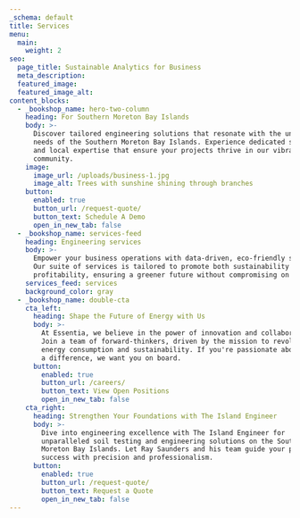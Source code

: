 ```yaml
---
_schema: default
title: Services
menu:
  main:
    weight: 2
seo:
  page_title: Sustainable Analytics for Business
  meta_description:
  featured_image:
  featured_image_alt:
content_blocks:
  - _bookshop_name: hero-two-column
    heading: For Southern Moreton Bay Islands
    body: >-
      Discover tailored engineering solutions that resonate with the unique
      needs of the Southern Moreton Bay Islands. Experience dedicated service
      and local expertise that ensure your projects thrive in our vibrant island
      community.
    image:
      image_url: /uploads/business-1.jpg
      image_alt: Trees with sunshine shining through branches
    button:
      enabled: true
      button_url: /request-quote/
      button_text: Schedule A Demo
      open_in_new_tab: false
  - _bookshop_name: services-feed
    heading: Engineering services
    body: >-
      Empower your business operations with data-driven, eco-friendly solutions.
      Our suite of services is tailored to promote both sustainability and
      profitability, ensuring a greener future without compromising on growth.
    services_feed: services
    background_color: gray
  - _bookshop_name: double-cta
    cta_left:
      heading: Shape the Future of Energy with Us
      body: >-
        At Essentia, we believe in the power of innovation and collaboration.
        Join a team of forward-thinkers, driven by the mission to revolutionize
        energy consumption and sustainability. If you're passionate about making
        a difference, we want you on board.
      button:
        enabled: true
        button_url: /careers/
        button_text: View Open Positions
        open_in_new_tab: false
    cta_right:
      heading: Strengthen Your Foundations with The Island Engineer
      body: >-
        Dive into engineering excellence with The Island Engineer for
        unparalleled soil testing and engineering solutions on the Southern
        Moreton Bay Islands. Let Ray Saunders and his team guide your project to
        success with precision and professionalism.
      button:
        enabled: true
        button_url: /request-quote/
        button_text: Request a Quote
        open_in_new_tab: false
---
```

